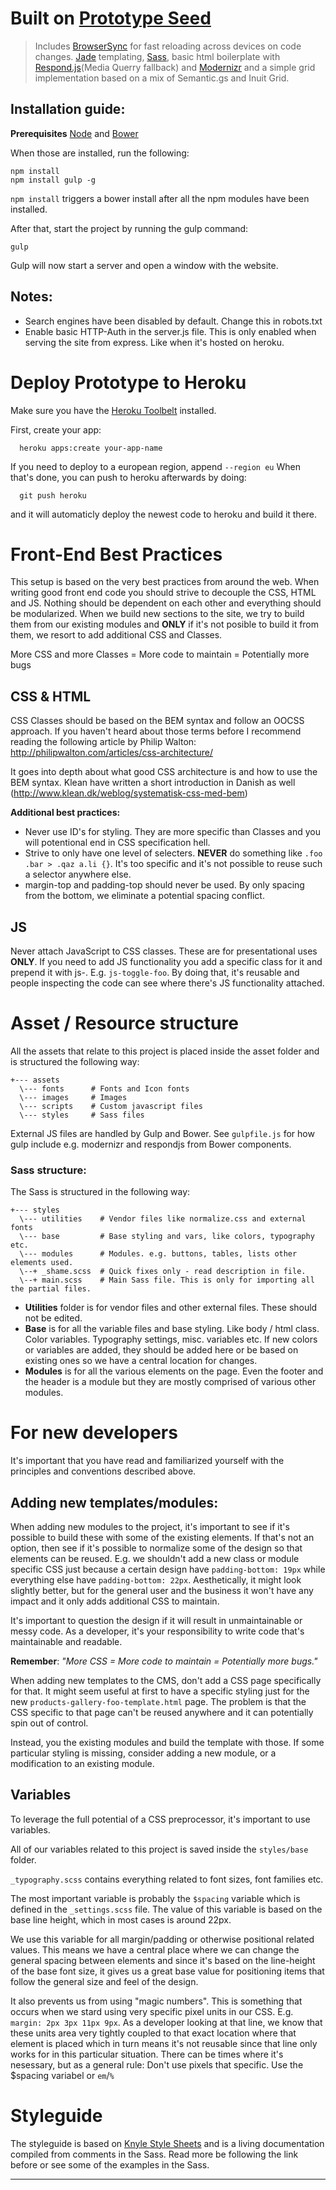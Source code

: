 
# Built on [ Prototype Seed ](https://github.com/chriskjaer/prototype-seed)
> Includes [BrowserSync](https://github.com/shakyShane/browser-sync) for fast reloading across devices on code changes. [Jade](http://jade-lang.com) templating, [Sass](http://sass-lang.com/), basic html boilerplate with [Respond.js](https://github.com/scottjehl/Respond)(Media Querry fallback) and [Modernizr](http://modernizr.com/) and a simple grid implementation based on a mix of Semantic.gs and Inuit Grid.

## Installation guide:

__Prerequisites__
[Node](http://nodejs.org) and [Bower](http://bower.io/)

When those are installed, run the following:
```
npm install
npm install gulp -g
```
`npm install` triggers a bower install after all the npm modules have been
installed.

After that, start the project by running the gulp command:
```
gulp
```

Gulp will now start a server and open a window with the website. 

## Notes:

- Search engines have been disabled by default. Change this in robots.txt
- Enable basic HTTP-Auth in the server.js file. This is only enabled when
  serving the site from express. Like when it's hosted on heroku.

# Deploy Prototype to Heroku
Make sure you have the [Heroku Toolbelt](https://toolbelt.heroku.com/)
installed.

First, create your app:

```
  heroku apps:create your-app-name
```
If you need to deploy to a european region, append `--region eu`
When that's done, you can push to heroku afterwards by doing:
```
  git push heroku
```

and it will automaticly deploy the newest code to heroku and build it there.




# Front-End Best Practices

This setup is based on the very best practices from around the web. 
When writing good front end code you should strive to decouple the CSS, HTML and JS. 
Nothing should be dependent on each other and everything should be modularized. 
When we build new sections to the site, we try to build them from our existing 
modules and __ONLY__ if it's not posible to build it from them, we resort to add additional CSS and Classes.

More CSS and more Classes = More code to maintain = Potentially more bugs

## CSS & HTML
CSS Classes should be based on the BEM syntax and follow an OOCSS approach. 
If you haven't heard about those terms before I recommend reading the following article 
by Philip Walton: http://philipwalton.com/articles/css-architecture/

It goes into depth about what good CSS architecture is and how to use the BEM syntax. 
Klean have written a short introduction in Danish as well (http://www.klean.dk/weblog/systematisk-css-med-bem)

__Additional best practices:__
- Never use ID's for styling. They are more specific than Classes and you will potentional end in CSS specification hell.
- Strive to only have one level of selecters. __NEVER__ do something like `.foo .bar > .qaz a.li {}`. It's too specific and it's not possible to reuse such a selector anywhere else.
- margin-top and padding-top should never be used. By only spacing from the bottom, we eliminate a potential spacing conflict.


## JS
Never attach JavaScript to CSS classes. These are for presentational uses __ONLY__.
If you need to add JS functionality you add a specific class for it and prepend it with js-. E.g. `js-toggle-foo`. By doing that, it's reusable and people inspecting the code can see where there's JS functionality attached.


# Asset / Resource structure
All the assets that relate to this project is placed inside the asset folder and is structured the following way:

```
+--- assets       
  \--- fonts      # Fonts and Icon fonts
  \--- images     # Images
  \--- scripts    # Custom javascript files
  \--- styles     # Sass files
```

External JS files are handled by Gulp and Bower. See `gulpfile.js` for how gulp include e.g. modernizr and respondjs from Bower components.


### Sass structure:
The Sass is structured in the following way:

```
+--- styles       
  \--- utilities    # Vendor files like normalize.css and external fonts
  \--- base         # Base styling and vars, like colors, typography etc.
  \--- modules      # Modules. e.g. buttons, tables, lists other elements used.
  \--+ _shame.scss  # Quick fixes only - read description in file.
  \--+ main.scss    # Main Sass file. This is only for importing all the partial files.
```
- __Utilities__ folder is for vendor files and other external files. These should not be edited.
- __Base__ is for all the variable files and base styling. Like body / html class. Color variables. Typography settings, misc. variables etc. If new colors or variables are added, they should be added here or be based on existing ones so we have a central location for changes.
- __Modules__ is for all the various elements on the page. Even the footer and the header is a module but they are mostly comprised of various other modules.


# For new developers
It's important that you have read and familiarized yourself with the principles and conventions described above.


## Adding new templates/modules:
When adding new modules to the project, it's important to see if it's possible to build these with some of the existing elements.
If that's not an option, then see if it's possible to normalize some of the design so that elements can be reused. 
E.g. we shouldn't add a new class or module specific CSS just because a certain design have `padding-bottom: 19px` while everything
else have `padding-bottom: 22px`. Aesthetically, it might look slightly better, 
but for the general user and the business it won't have any impact and it only adds additional CSS to maintain. 

It's important to question the design if it will result in unmaintainable or messy code.
As a developer, it's your responsibility to write code that's maintainable and readable.

__Remember__: _"More CSS = More code to maintain = Potentially more bugs."_

When adding new templates to the CMS, don't add a CSS page specifically for that.
It might seem useful at first to have a specific styling just for the new `products-gallery-foo-template.html` page. 
The problem is that the CSS specific to that page can't be reused anywhere and it can potentially spin out of control.

Instead, you the existing modules and build the template with those.
If some particular styling is missing, consider adding a new module, or a modification to an existing module.


## Variables

To leverage the full potential of a CSS preprocessor, it's important to use variables. 

All of our variables related to this project is saved inside the `styles/base` folder.

`_typography.scss` contains everything related to font sizes, font families etc. 

The most important variable is probably the `$spacing` variable which is defined in the `_settings.scss` file. 
The value of this variable is based on the base line height, which in most cases
is around 22px.

We use this variable for all margin/padding or otherwise positional related values.
This means we have a central place where we can change the general spacing between
elements and since it's based on the line-height of the base font size,
it gives us a great base value for positioning items that follow the general size and feel of the design.

It also prevents us from using "magic numbers".
This is something that occurs when we stard using very specific pixel units in our CSS.
E.g. `margin: 2px 3px 11px 9px`. As a developer looking at that line,
we know that these units area very tightly coupled to that exact location where that 
element is placed which in turn means it's not reusable since that line only works for in this particular situation.
There can be times where it's nesessary, but as a general rule: Don't use pixels that specific. Use the $spacing variabel or `em`/`%`


# Styleguide
The styleguide is based on [Knyle Style Sheets](https://github.com/hughsk/kss-node)
and is a living documentation compiled from comments in the Sass. 
Read more be following the link before or see some of the examples in the Sass.


-------------


